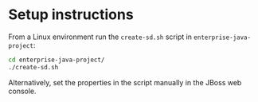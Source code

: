 # Setup instructions

From a Linux environment run the `create-sd.sh` script in `enterprise-java-project`:

```bash
cd enterprise-java-project/
./create-sd.sh
```

Alternatively, set the properties in the script manually in the JBoss web console.
